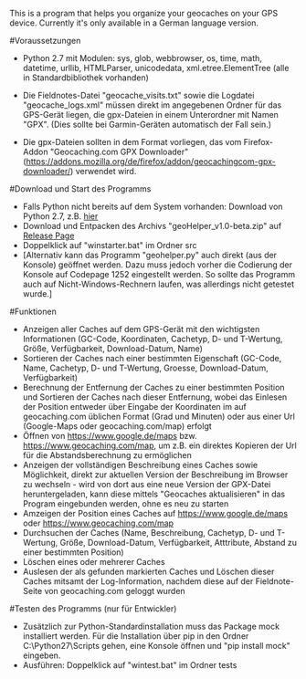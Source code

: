 ﻿This is a program that helps you organize your geocaches on your GPS device. Currently it's only available in a German language version.


#Voraussetzungen
* Python 2.7 mit Modulen: sys, glob, webbrowser, os, time, math, datetime, urllib, HTMLParser, unicodedata, xml.etree.ElementTree (alle in Standardbibliothek vorhanden)

* Die Fieldnotes-Datei "geocache_visits.txt" sowie die Logdatei "geocache_logs.xml" müssen direkt im angegebenen Ordner für das GPS-Gerät liegen, 
die gpx-Dateien in einem Unterordner mit Namen "GPX". (Dies sollte bei Garmin-Geräten automatisch der Fall sein.)
* Die gpx-Dateien sollten in dem Format vorliegen, das vom Firefox-Addon "Geocaching.com GPX Downloader" (https://addons.mozilla.org/de/firefox/addon/geocachingcom-gpx-downloader/) 
verwendet wird.


#Download und Start des Programms
* Falls Python nicht bereits auf dem System vorhanden: Download von Python 2.7, z.B. [hier](https://www.python.org/downloads/)
* Download und Entpacken des Archivs "geoHelper_v1.0-beta.zip" auf [Release Page](https://github.com/S0S-90/geoHelper/releases) 
* Doppelklick auf "winstarter.bat" im Ordner src
* [Alternativ kann das Programm "geohelper.py" auch direkt (aus der Konsole) geöffnet werden. Dazu muss jedoch vorher die Codierung der Konsole auf Codepage 1252 eingestellt werden.
So sollte das Programm auch auf Nicht-Windows-Rechnern laufen, was allerdings nicht getestet wurde.]


#Funktionen
* Anzeigen aller Caches auf dem GPS-Gerät mit den wichtigsten Informationen (GC-Code, Koordinaten, Cachetyp, D- und T-Wertung, Größe, Verfügbarkeit, Download-Datum, Name) 
* Sortieren der Caches nach einer bestimmten Eigenschaft (GC-Code, Name, Cachetyp, D- und T-Wertung, Groesse, Download-Datum, Verfügbarkeit)
* Berechnung der Entfernung der Caches zu einer bestimmten Position und Sortieren der Caches nach dieser Entfernung, wobei das Einlesen der Position entweder über 
Eingabe der Koordinaten im auf geocaching.com üblichen Format (Grad und Minuten) oder aus einer Url (Google-Maps oder geocaching.com/map) erfolgt
* Öffnen von https://www.google.de/maps bzw. https://www.geocaching.com/map, um z.B. ein direktes Kopieren der Url für die Abstandsberechnung zu ermöglichen 
* Anzeigen der vollständigen Beschreibung eines Caches sowie Möglichkeit, direkt zur aktuellen Version der Beschreibung im Browser zu wechseln - wird von dort aus eine neue Version der 
GPX-Datei heruntergeladen, kann diese mittels "Geocaches aktualisieren" in das Program eingebunden werden, ohne es neu zu starten
* Amzeigen der Position eines Caches auf https://www.google.de/maps oder https://www.geocaching.com/map
* Durchsuchen der Caches (Name, Beschreibung, Cachetyp, D- und T-Wertung, Größe, Download-Datum, Verfügbarkeit, Atttribute, Abstand zu einer bestimmten Position)
* Löschen eines oder mehrerer Caches
* Auslesen der als gefunden markierten Caches und Löschen dieser Caches mitsamt der Log-Information, nachdem diese auf der Fieldnote-Seite von geocaching.com geloggt wurden


#Testen des Programms (nur für Entwickler)
* Zusätzlich zur Python-Standardinstallation muss das Package mock installiert werden. Für die Installation über pip in den Ordner C:\Python27\Scripts gehen, eine Konsole öffnen 
und "pip install mock" eingeben.
* Ausführen: Doppelklick auf "wintest.bat" im Ordner tests




